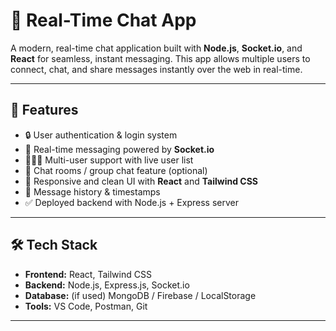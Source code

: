 # 📱 Real-Time Chat App

A modern, real-time chat application built with **Node.js**, **Socket.io**, and **React** for seamless, instant messaging. This app allows multiple users to connect, chat, and share messages instantly over the web in real-time.

---

## 📌 Features

- 🔒 User authentication & login system
- 📡 Real-time messaging powered by **Socket.io**
- 🧑‍🤝‍🧑 Multi-user support with live user list
- 💬 Chat rooms / group chat feature (optional)
- 🎨 Responsive and clean UI with **React** and **Tailwind CSS**
- 📜 Message history & timestamps
- ✅ Deployed backend with Node.js + Express server

---

## 🛠️ Tech Stack

- **Frontend:** React, Tailwind CSS
- **Backend:** Node.js, Express.js, Socket.io
- **Database:** (if used) MongoDB / Firebase / LocalStorage
- **Tools:** VS Code, Postman, Git

---
